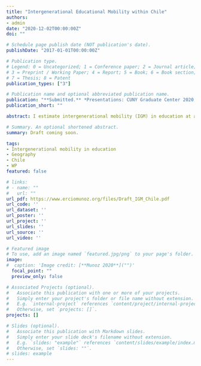 ```yaml
---
title: "Intergenerational Educational Mobility within Chile"
authors:
- admin
date: "2020-12-02T00:00:00Z"
doi: ""

# Schedule page publish date (NOT publication's date).
publishDate: "2017-01-01T00:00:00Z"

# Publication type.
# Legend: 0 = Uncategorized; 1 = Conference paper; 2 = Journal article;
# 3 = Preprint / Working Paper; 4 = Report; 5 = Book; 6 = Book section;
# 7 = Thesis; 8 = Patent
publication_types: ["3"]

# Publication name and optional abbreviated publication name.
publication: "**Submitted.** *Presentations: CUNY Graduate Center 2020, and WEAI 2021*"
publication_short: ""

abstract: I estimate intergenerational mobility (IGM) in education at a disaggregated geographic level in Chile. I document wide variation across more than three hundred communes in eight measures of IGM. Relative mobility is correlated to the number of doctors, the ratio of students per teacher, and to labor earnings inequality, especially in the upper tail. Using a LASSO, I find that the share of students enrolled in public schools, the number of students per teacher, population density, and municipal budget are the strongest predictors of IGM. I also document within country variability in how parental education affects other child’s outcomes.

# Summary. An optional shortened abstract.
summary: Draft coming soon.

tags:
- Intergenerational mobility in education
- Geography
- Chile
- WP
featured: false

# links:
# - name: ""
#   url: ""
url_pdf: https://www.erciomunoz.org/files/Draft_IGM_Chile.pdf
url_code: ''
url_dataset: ''
url_poster: ''
url_project: ''
url_slides: ''
url_source: ''
url_video: ''

# Featured image
# To use, add an image named `featured.jpg/png` to your page's folder. 
image:
#  caption: 'Image credit: [**Munoz 2020**]("")'
  focal_point: ""
  preview_only: false

# Associated Projects (optional).
#   Associate this publication with one or more of your projects.
#   Simply enter your project's folder or file name without extension.
#   E.g. `internal-project` references `content/project/internal-project/index.md`.
#   Otherwise, set `projects: []`.
projects: []

# Slides (optional).
#   Associate this publication with Markdown slides.
#   Simply enter your slide deck's filename without extension.
#   E.g. `slides: "example"` references `content/slides/example/index.md`.
#   Otherwise, set `slides: ""`.
# slides: example
---
```

